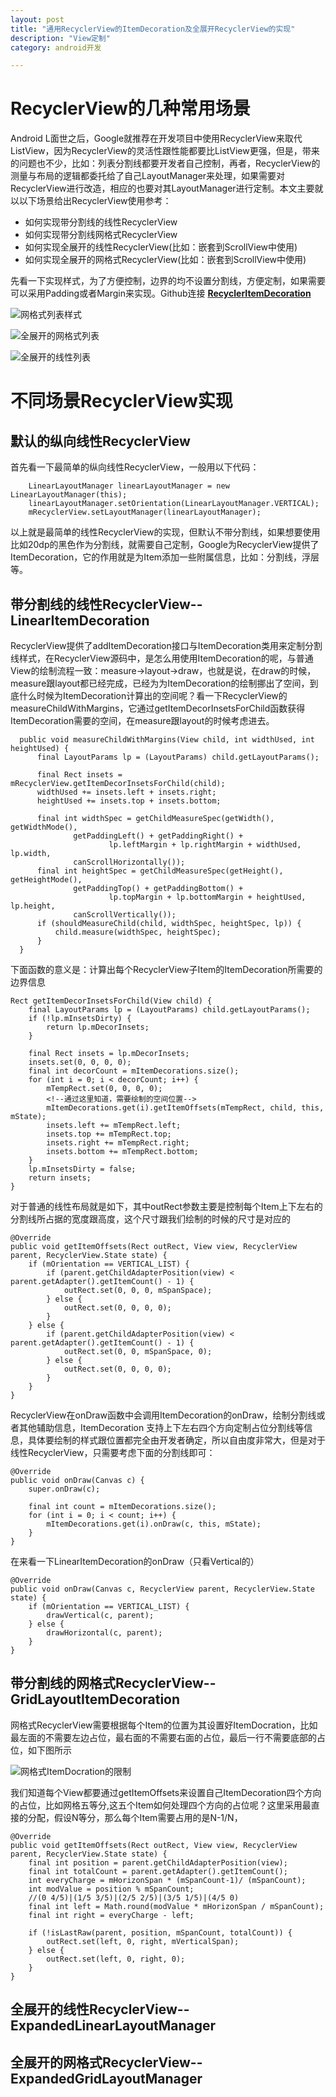 ```yaml
---
layout: post
title: "通用RecyclerView的ItemDecoration及全展开RecyclerView的实现"
description: "View定制"
category: android开发

---
```


# RecyclerView的几种常用场景

Android L面世之后，Google就推荐在开发项目中使用RecyclerView来取代ListView，因为RecyclerView的灵活性跟性能都要比ListView更强，但是，带来的问题也不少，比如：列表分割线都要开发者自己控制，再者，RecyclerView的测量与布局的逻辑都委托给了自己LayoutManager来处理，如果需要对RecyclerView进行改造，相应的也要对其LayoutManager进行定制。本文主要就以以下场景给出RecyclerView使用参考：

* 如何实现带分割线的线性RecyclerView
* 如何实现带分割线网格式RecyclerView
* 如何实现全展开的线性RecyclerView(比如：嵌套到ScrollView中使用)
* 如何实现全展开的网格式RecyclerView(比如：嵌套到ScrollView中使用)

先看一下实现样式，为了方便控制，边界的均不设置分割线，方便定制，如果需要可以采用Padding或者Margin来实现。Github连接 **[RecyclerItemDecoration](https://github.com/happylishang/RecyclerItemDecoration)**


![网格式列表样式](http://upload-images.jianshu.io/upload_images/1460468-2ecbed8e5d3076e0.gif?imageMogr2/auto-orient/strip)

![全展开的网格式列表](http://upload-images.jianshu.io/upload_images/1460468-a663f26677c53449.gif?imageMogr2/auto-orient/strip)

![全展开的线性列表](http://upload-images.jianshu.io/upload_images/1460468-8e9ab06297bdbe21.gif?imageMogr2/auto-orient/strip)


# 不同场景RecyclerView实现

## 默认的纵向线性RecyclerView
首先看一下最简单的纵向线性RecyclerView，一般用以下代码：

        LinearLayoutManager linearLayoutManager = new LinearLayoutManager(this);
        linearLayoutManager.setOrientation(LinearLayoutManager.VERTICAL);
        mRecyclerView.setLayoutManager(linearLayoutManager);

以上就是最简单的线性RecyclerView的实现，但默认不带分割线，如果想要使用比如20dp的黑色作为分割线，就需要自己定制，Google为RecyclerView提供了ItemDecoration，它的作用就是为Item添加一些附属信息，比如：分割线，浮层等。

## 带分割线的线性RecyclerView--LinearItemDecoration

RecyclerView提供了addItemDecoration接口与ItemDecoration类用来定制分割线样式，在RecyclerView源码中，是怎么用使用ItemDecoration的呢，与普通View的绘制流程一致：measure->layout->draw，也就是说，在draw的时候，measure跟layout都已经完成，已经为为ItemDecoration的绘制挪出了空间，到底什么时候为ItemDecoration计算出的空间呢？看一下RecyclerView的measureChildWithMargins，它通过getItemDecorInsetsForChild函数获得ItemDecoration需要的空间，在measure跟layout的时候考虑进去。

      public void measureChildWithMargins(View child, int widthUsed, int heightUsed) {
          final LayoutParams lp = (LayoutParams) child.getLayoutParams();

          final Rect insets = mRecyclerView.getItemDecorInsetsForChild(child);
          widthUsed += insets.left + insets.right;
          heightUsed += insets.top + insets.bottom;

          final int widthSpec = getChildMeasureSpec(getWidth(), getWidthMode(),
                  getPaddingLeft() + getPaddingRight() +
                          lp.leftMargin + lp.rightMargin + widthUsed, lp.width,
                  canScrollHorizontally());
          final int heightSpec = getChildMeasureSpec(getHeight(), getHeightMode(),
                  getPaddingTop() + getPaddingBottom() +
                          lp.topMargin + lp.bottomMargin + heightUsed, lp.height,
                  canScrollVertically());
          if (shouldMeasureChild(child, widthSpec, heightSpec, lp)) {
              child.measure(widthSpec, heightSpec);
          }
      }
        
        
下面函数的意义是：计算出每个RecyclerView子Item的ItemDecoration所需要的边界信息
       
    Rect getItemDecorInsetsForChild(View child) {
        final LayoutParams lp = (LayoutParams) child.getLayoutParams();
        if (!lp.mInsetsDirty) {
            return lp.mDecorInsets;
        }

        final Rect insets = lp.mDecorInsets;
        insets.set(0, 0, 0, 0);
        final int decorCount = mItemDecorations.size();
        for (int i = 0; i < decorCount; i++) {
            mTempRect.set(0, 0, 0, 0);
            <!--通过这里知道，需要绘制的空间位置-->
            mItemDecorations.get(i).getItemOffsets(mTempRect, child, this, mState);
            insets.left += mTempRect.left;
            insets.top += mTempRect.top;
            insets.right += mTempRect.right;
            insets.bottom += mTempRect.bottom;
        }
        lp.mInsetsDirty = false;
        return insets;
    }
    
对于普通的线性布局就是如下，其中outRect参数主要是控制每个Item上下左右的分割线所占据的宽度跟高度，这个尺寸跟我们绘制的时候的尺寸是对应的
    
    @Override
    public void getItemOffsets(Rect outRect, View view, RecyclerView parent, RecyclerView.State state) {
        if (mOrientation == VERTICAL_LIST) {
            if (parent.getChildAdapterPosition(view) < parent.getAdapter().getItemCount() - 1) {
                outRect.set(0, 0, 0, mSpanSpace);
            } else {
                outRect.set(0, 0, 0, 0);
            }
        } else {
            if (parent.getChildAdapterPosition(view) < parent.getAdapter().getItemCount() - 1) {
                outRect.set(0, 0, mSpanSpace, 0);
            } else {
                outRect.set(0, 0, 0, 0);
            }
        }
    }   




RecyclerView在onDraw函数中会调用ItemDecoration的onDraw，绘制分割线或者其他辅助信息，ItemDecoration 
支持上下左右四个方向定制占位分割线等信息，具体要绘制的样式跟位置都完全由开发者确定，所以自由度非常大，但是对于线性RecyclerView，只需要考虑下面的分割线即可：

    @Override
    public void onDraw(Canvas c) {
        super.onDraw(c);

        final int count = mItemDecorations.size();
        for (int i = 0; i < count; i++) {
            mItemDecorations.get(i).onDraw(c, this, mState);
        }
    }
        
在来看一下LinearItemDecoration的onDraw（只看Vertical的）
    
    
    @Override
    public void onDraw(Canvas c, RecyclerView parent, RecyclerView.State state) {
        if (mOrientation == VERTICAL_LIST) {
            drawVertical(c, parent);
        } else {
            drawHorizontal(c, parent);
        }
    }
    
## 带分割线的网格式RecyclerView--GridLayoutItemDecoration  

网格式RecyclerView需要根据每个Item的位置为其设置好ItemDocration，比如最左面的不需要左边占位，最右面的不需要右面的占位，最后一行不需要底部的占位，如下图所示

![网格式ItemDocration的限制](http://upload-images.jianshu.io/upload_images/1460468-01441ee79842622c.png?imageMogr2/auto-orient/strip%7CimageView2/2/w/1240)

我们知道每个View都要通过getItemOffsets来设置自己ItemDecoration四个方向的占位，比如网格五等分,这五个Item如何处理四个方向的占位呢？这里采用最直接的分配，假设N等分，那么每个Item需要占用的是N-1/N，

    @Override
    public void getItemOffsets(Rect outRect, View view, RecyclerView parent, RecyclerView.State state) {
        final int position = parent.getChildAdapterPosition(view);
        final int totalCount = parent.getAdapter().getItemCount();
        int everyCharge = mHorizonSpan * (mSpanCount-1)/ (mSpanCount);
        int modValue = position % mSpanCount;
        //(0 4/5)|(1/5 3/5)|(2/5 2/5)|(3/5 1/5)|(4/5 0)
        final int left = Math.round(modValue * mHorizonSpan / mSpanCount);
        final int right = everyCharge - left;

        if (!isLastRaw(parent, position, mSpanCount, totalCount)) {
            outRect.set(left, 0, right, mVerticalSpan);
        } else {
            outRect.set(left, 0, right, 0);
        }
    }
     
## 全展开的线性RecyclerView--ExpandedLinearLayoutManager


## 全展开的网格式RecyclerView--ExpandedGridLayoutManager
 
